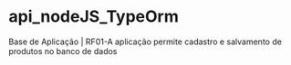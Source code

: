 # api_nodeJS_TypeOrm
Base de Aplicação | RF01-A aplicação permite cadastro e salvamento de produtos no banco de dados
